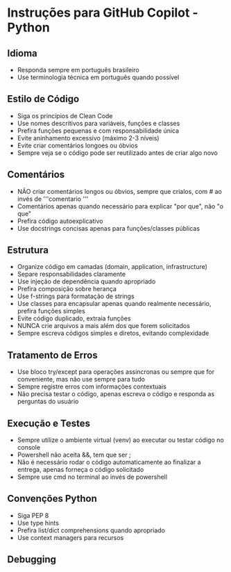 # Instruções para GitHub Copilot - Python
## Idioma
- Responda sempre em português brasileiro
- Use terminologia técnica em português quando possível

## Estilo de Código
- Siga os princípios de Clean Code
- Use nomes descritivos para variáveis, funções e classes
- Prefira funções pequenas e com responsabilidade única
- Evite aninhamento excessivo (máximo 2-3 níveis)
- Evite criar comentários longoes ou óbvios	
- Sempre veja se o código pode ser reutilizado antes de criar algo novo

## Comentários
- NÃO criar comentários longos ou óbvios, sempre que crialos, com # ao invés de '''comentario '''
- Comentários apenas quando necessário para explicar "por que", não "o que"
- Prefira código autoexplicativo
- Use docstrings concisas apenas para funções/classes públicas

## Estrutura
- Organize código em camadas (domain, application, infrastructure)
- Separe responsabilidades claramente
- Use injeção de dependência quando apropriado
- Prefira composição sobre herança
- Use f-strings para formatação de strings
- Use classes para encapsular apenas quando realmente necessário, prefira funções simples
- Evite código duplicado, extraia funções
- NUNCA crie arquivos a mais além dos que forem solicitados
- Sempre escreva códigos simples e diretos, evitando complexidade

## Tratamento de Erros
- Use bloco try/except para operações assincronas ou sempre que for conveniente, mas não use sempre para tudo
- Sempre registre erros com informações contextuais
- Não precisa testar o código, apenas escreva o código e responda as perguntas do usuário

## Execução e Testes
- Sempre utilize o ambiente virtual (venv) ao executar ou testar código no console
- Powershell não aceita &&, tem que ser ;
- Não é necessário rodar o código automaticamente ao finalizar a entrega, apenas forneça o código solicitado
- Sempre use cmd no terminal ao invés de powershell

## Convenções Python
- Siga PEP 8
- Use type hints
- Prefira list/dict comprehensions quando apropriado
- Use context managers para recursos

## Debugging
